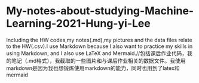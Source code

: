 # My-notes-about-studying-Machine-Learning-2021-Hung-yi-Lee
Including the HW codes,my notes(.md),my pictures and the data files relate to the HW(.csv).I use Markdown because I also want to practice my skills in using Markdown, and I also use LaTeX and Mermaid.//包括课后作业代码，我的笔记（.md格式），我截取的一些图片和与课后作业相关的数据文件。我使用markdown是因为我也想锻炼使用markdown的能力，同时也用到了latex和mermaid
